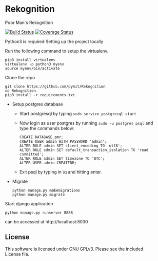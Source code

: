 # Rekognition
Poor Man's Rekognition

[![Build Status](https://travis-ci.org/pymit/Rekognition.svg?branch=master)](https://travis-ci.org/pymit/Rekognition)
[![Coverage Status](https://coveralls.io/repos/github/pymit/Rekognition/badge.svg?branch=master)](https://coveralls.io/github/pymit/Rekognition?branch=master)

Python3 is required
Setting up the project locally

Run the following command to setup the virtualenv.
```
pip3 install virtualenv
virtualenv -p python3 myenv  
source myenv/bin/activate
```
Clone the repo
```
git clone https://github.com/pymit/Rekognition
cd Rekognition
pip3 install -r requirements.txt
```


* Setup postgres database
	* Start postgresql by typing ```sudo service postgresql start```
	* Now login as user postgres by running ```sudo -u postgres psql``` and type the commands below:

        ```
        CREATE DATABASE pmr;
        CREATE USER admin WITH PASSWORD 'admin';
        ALTER ROLE admin SET client_encoding TO 'utf8';
        ALTER ROLE admin SET default_transaction_isolation TO 'read committed';
        ALTER ROLE admin SET timezone TO 'UTC';
        ALTER USER admin CREATEDB;
        ```

    * Exit psql by typing in \q and hitting enter.

* Migrate

    ```
    python manage.py makemigrations
    python manage.py migrate
    ```


Start django application

```
python manage.py runserver 8888
```
can be accessed at http://localhost:8000



## License
This software is licensed under GNU GPLv3. Please see the included License file.